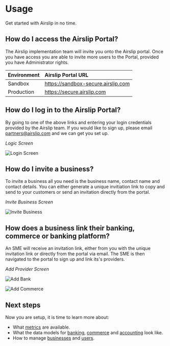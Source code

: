# Usage

<p class="description">Get started with Airslip in no time.</p>

## How do I access the Airslip Portal?
The Airslip implementation team will invite you onto the Airslip portal. Once you have access you are able to invite more users to the Portal, provided you have Administrator rights.

| Environment |	Airslip Portal URL |
| :- | :- |
| Sandbox | https://sandbox-secure.airslip.com |
| Production | https://secure.airslip.com |

## How do I log in to the Airslip Portal?
By going to one of the above links and entering your login credentials provided by the Airslip team. If you would like to sign up, please email <partners@airslip.com> and we can get you set up.

*Logic Screen*

![Login Screen](/static/images/screenshots/login.png)

## How do I invite a business?

To invite a business all you need is the business name, contact name and contact details. You can either generate a unique invitiation link to copy and send to your customers or send an invitation directly from the portal.

*Invite Business Screen*

![Invite Business](/static/images/screenshots/invite.png)

## How does a business link their banking, commerce or banking platform?

An SME will receive an invitation link, either from you with the unique invitation link or directly from the portal via email. The SME is then navigated to the portal to sign up and link its's providers.

*Add Provider Screen*

![Add Bank](/static/images/screenshots/add-bank.png)

![Add Commerce](/static/images/screenshots/add-commerce.png)

## Next steps

Now you are setup, it is time to learn more about:

- What [metrics](/components/overview//) are available.
- What the data models for [banking](/data-model/banking/bank-accounts), [commerce](/data-model/commerce/transactions) and [accounting](/data-model/accounting/accounts) look like.
- How to manage [businesses](/administration/managing-businesses) and [users](/administration/managing-users/).
